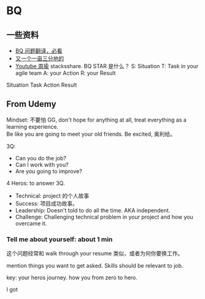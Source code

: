 # BQ

## 一些资料

- [BQ 问题翻译，必看](https://www.1point3acres.com/bbs/forum.php?mod=viewthread&tid=566677&extra=page%3D1%26filter%3Dsortid%26sortid%3D192%26sortid%3D192)
- [又一个一亩三分地的](https://www.1point3acres.com/bbs/forum.php?mod=viewthread&tid=551630&extra=page%3D1%26filter%3Dsortid%26sortid%3D192%26sortid%3D192)
- [Youtube 周瑜](https://www.youtube.com/watch?v=jfo3EWyhA8U)
  stacksshare.
  BQ STAR 是什么？
  S: Situation
  T: Task in your agile team
  A: your Action
  R: your Result

Situation Task Action Result

## From Udemy

Mindset: 不要怕 GG, don't hope for anything at all, treat everything as a learning experience.  
Be like you are going to meet your old friends. Be excited, 奥利给。

3Q:

- Can you do the job?
- Can I work with you?
- Are you going to improve?

4 Heros: to answer 3Q.

- Technical: project 的个人故事
- Success: 项目成功故事。
- Leadership: Doesn't told to do all the time. AKA independent.
- Challenge: Challenging technical problem in your project and how you overcame it.

### Tell me about yourself: about 1 min

这个问题经常和 walk through your resume 类似，或者为何你要换工作。

mention things you want to get asked. Skills should be relevant to job.

key: your heros journey. how you from zero to hero.

I got
